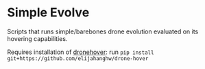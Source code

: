 # Simple Evolve

Scripts that runs simple/barebones drone evolution evaluated on its hovering capabilities.

Requires installation of [dronehover](https://github.com/elijahanghw/drone-hover): run `pip install git+https://github.com/elijahanghw/drone-hover`